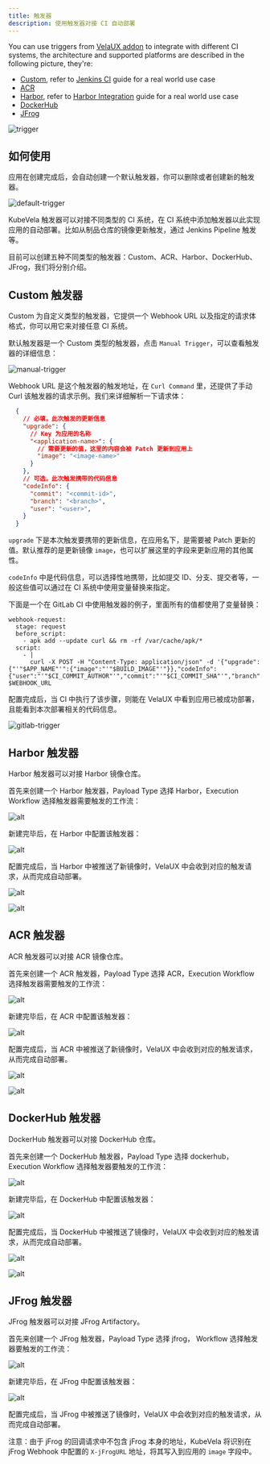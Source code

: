 ```yaml
---
title: 触发器
description: 使用触发器对接 CI 自动部署
---
```


You can use triggers from [VelaUX addon](../../../reference/addons/velaux) to integrate with different CI systems, the architecture and supported platforms are described in the following picture, they're:

- [Custom](#custom-trigger), refer to [Jenkins CI](../../../tutorials/jenkins) guide for a real world use case
- [ACR](#ACR-trigger)
- [Harbor](#Harbor-trigger), refer to [Harbor Integration](../../../tutorials/trigger) guide for a real world use case
- [DockerHub](#DockerHub-trigger)
- [JFrog](#JFrog-trigger)

![trigger](../../../resources/trigger.jpg)

## 如何使用

应用在创建完成后，会自动创建一个默认触发器，你可以删除或者创建新的触发器。

![default-trigger](../../../resources/default-trigger.png)

KubeVela 触发器可以对接不同类型的 CI 系统，在 CI 系统中添加触发器以此实现应用的自动部署。比如从制品仓库的镜像更新触发，通过 Jenkins Pipeline 触发等。

目前可以创建五种不同类型的触发器：Custom、ACR、Harbor、DockerHub、JFrog，我们将分别介绍。

## Custom 触发器

Custom 为自定义类型的触发器，它提供一个 Webhook URL 以及指定的请求体格式，你可以用它来对接任意 CI 系统。

默认触发器是一个 Custom 类型的触发器，点击 `Manual Trigger`，可以查看触发器的详细信息：

![manual-trigger](../../../resources/manual-trigger.png)

Webhook URL 是这个触发器的触发地址，在 `Curl Command` 里，还提供了手动 Curl 该触发器的请求示例。我们来详细解析一下请求体：

```json
  {
    // 必填，此次触发的更新信息
    "upgrade": {
      // Key 为应用的名称
      "<application-name>": {
        // 需要更新的值，这里的内容会被 Patch 更新到应用上
        "image": "<image-name>"
      }
    },
    // 可选，此次触发携带的代码信息
    "codeInfo": {
      "commit": "<commit-id>",
      "branch": "<branch>",
      "user": "<user>",
    }
  }
```

`upgrade` 下是本次触发要携带的更新信息，在应用名下，是需要被 Patch 更新的值。默认推荐的是更新镜像 `image`，也可以扩展这里的字段来更新应用的其他属性。

`codeInfo` 中是代码信息，可以选择性地携带，比如提交 ID、分支、提交者等，一般这些值可以通过在 CI 系统中使用变量替换来指定。

下面是一个在 GitLab CI 中使用触发器的例子，里面所有的值都使用了变量替换：

```shell
webhook-request:
  stage: request
  before_script:
    - apk add --update curl && rm -rf /var/cache/apk/*
  script:
    - |
      curl -X POST -H "Content-Type: application/json" -d '{"upgrade":{"'"$APP_NAME"'":{"image":"'"$BUILD_IMAGE"'"}},"codeInfo":{"user":"'"$CI_COMMIT_AUTHOR"'","commit":"'"$CI_COMMIT_SHA"'","branch":"'"$CI_COMMIT_BRANCH"'"}}' $WEBHOOK_URL
```

配置完成后，当 CI 中执行了该步骤，则能在 VelaUX 中看到应用已被成功部署，且能看到本次部署相关的代码信息。

![gitlab-trigger](../../../resources/gitlab-trigger.png)

## Harbor 触发器

Harbor 触发器可以对接 Harbor 镜像仓库。

首先来创建一个 Harbor 触发器，Payload Type 选择 Harbor，Execution Workflow 选择触发器需要触发的工作流：

![alt](../../../resources/harbor-trigger-newtrigger.png)

新建完毕后，在 Harbor 中配置该触发器：

![alt](../../../resources/harbor-trigger.png)

配置完成后，当 Harbor 中被推送了新镜像时，VelaUX 中会收到对应的触发请求，从而完成自动部署。

![alt](../../../resources/harbor-trigger-harborrecord.png)

![alt](../../../resources/harbor-trigger-revisions.png)

## ACR 触发器

ACR 触发器可以对接 ACR 镜像仓库。

首先来创建一个 ACR 触发器，Payload Type 选择 ACR，Execution Workflow 选择触发器需要触发的工作流：

![alt](../../../resources/acr-trigger-newtrigger.png)

新建完毕后，在 ACR 中配置该触发器：

![alt](../../../resources/acr-trigger.png)

配置完成后，当 ACR 中被推送了新镜像时，VelaUX 中会收到对应的触发请求，从而完成自动部署。

![alt](../../../resources/acr-trigger-acrrecord.png)

![alt](../../../resources/acr-trigger-revisions.png)

## DockerHub 触发器

DockerHub 触发器可以对接 DockerHub 仓库。

首先来创建一个 DockerHub 触发器，Payload Type 选择 dockerhub，Execution Workflow 选择触发器要触发的工作流：

![alt](../../../resources/dockerhub-trigger-newtrigger.png)

新建完毕后，在 DockerHub 中配置该触发器：

![alt](../../../resources/dockerhub-trigger.png)

配置完成后，当 DockerHub 中被推送了镜像时，VelaUX 中会收到对应的触发请求，从而完成自动部署。

![alt](../../../resources/dockerhub-trigger-dockerhubrecord.png)

![alt](../../../resources/dockerhub-trigger-revisions.png)

## JFrog 触发器

JFrog 触发器可以对接 JFrog Artifactory。

首先来创建一个 JFrog 触发器，Payload Type 选择 jfrog， Workflow 选择触发器要触发的工作流：

![alt](../../../resources/jfrog-trigger-newtrigger.png)


新建完毕后，在 JFrog 中配置该触发器：

![alt](../../../resources/jfrog-trigger.png)

配置完成后，当 JFrog 中被推送了镜像时，VelaUX 中会收到对应的触发请求，从而完成自动部署。

注意：由于 jFrog 的回调请求中不包含 jFrog 本身的地址，KubeVela 将识别在 jFrog Webhook 中配置的 `X-jFrogURL` 地址，将其写入到应用的 `image` 字段中。